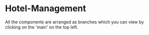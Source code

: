 # Hotel-Management

All the components are arranged as branches which you can view by clicking on the 'main' on the top left.
